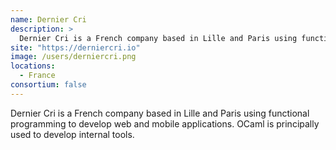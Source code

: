 ```yaml
---
name: Dernier Cri
description: > 
  Dernier Cri is a French company based in Lille and Paris using functional programming to develop web and mobile applications.
site: "https://derniercri.io"
image: /users/derniercri.png
locations: 
  - France
consortium: false
---
```


Dernier Cri is a French company based in Lille and Paris using functional programming to develop web and mobile applications. OCaml is principally used to develop internal tools.
